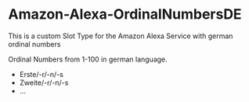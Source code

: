 # Amazon-Alexa-OrdinalNumbersDE
This is a custom Slot Type for the Amazon Alexa Service with german ordinal numbers

Ordinal Numbers from 1-100 in german language.

- Erste/-r/-n/-s
- Zweite/-r/-n/-s
- ...
